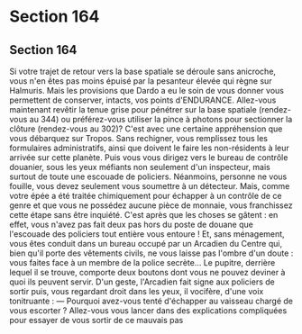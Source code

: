 # Section 164

## Section 164

Si votre trajet de retour vers la base spatiale se déroule sans
anicroche, vous n'en êtes pas moins épuisé par la pesanteur
élevée qui règne sur Halmuris. Mais les provisions que Dardo a
eu le soin de vous donner vous permettent de conserver, intacts,
vos points d'ENDURANCE. Allez-vous maintenant revêtir la
tenue grise pour pénétrer sur la base spatiale (rendez-vous au
344) ou préférez-vous utiliser la pince à photons pour sectionner
la clôture (rendez-vous au 302)?
C'est avec une certaine appréhension que vous débarquez sur
Tropos. Sans rechigner, vous remplissez tous les formulaires
administratifs, ainsi que doivent le faire les non-résidents à leur
arrivée sur cette planète. Puis vous vous dirigez vers le bureau de
contrôle douanier, sous les yeux méfiants non seulement d'un
inspecteur, mais surtout de toute une escouade de policiers.
Néanmoins, personne ne vous fouille, vous devez seulement vous
soumettre à un détecteur. Mais, comme votre épée a été traitée
chimiquement pour échapper à un contrôle de ce genre et que
vous ne possédez aucune pièce de monnaie, vous franchissez
cette étape sans être inquiété. C'est après que les choses se gâtent
: en effet, vous n'avez pas fait deux pas hors du poste de douane
que l'escouade des policiers tout entière vous entoure ! Et, sans
ménagement, vous êtes conduit dans un bureau occupé par un
Arcadien du Centre qui, bien qu'il porte des vêtements civils, ne
vous laisse pas l'ombre d'un doute : vous faites face à un membre
de la police secrète... Le pupitre, derrière lequel il se trouve,
comporte deux boutons dont vous ne pouvez deviner à quoi ils
peuvent servir. D'un geste, l'Arcadien fait signe aux policiers de
sortir puis, vous regardant droit dans les yeux, il vocifère, d'une
voix tonitruante :
— Pourquoi avez-vous tenté d'échapper au vaisseau chargé de
vous escorter ? Allez-vous vous lancer dans des explications
compliquées pour essayer de vous sortir de ce mauvais pas
